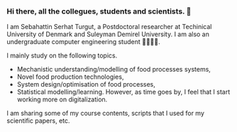 ### Hi there, all the collegues, students and scientists. 👋

I am Sebahattin Serhat Turgut, a Postdoctoral researcher at Techinical University of Denmark and Suleyman Demirel University.
I am also an undergraduate computer engineering student 👦🏻💪🏻.

I mainly study on the following topics. 
- Mechanistic understanding/modelling of food processes systems, 
- Novel food production technologies, 
- System design/optimisation of food processes, 
- Statistical modelling/learning.
However, as time goes by, I feel that I start working more on digitalization.

I am sharing some of my course contents, scripts that I used for my scientific papers, etc. 
